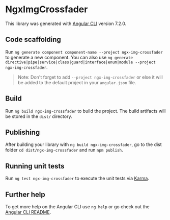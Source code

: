 # NgxImgCrossfader

This library was generated with [Angular CLI](https://github.com/angular/angular-cli) version 7.2.0.

## Code scaffolding

Run `ng generate component component-name --project ngx-img-crossfader` to generate a new component. You can also use `ng generate directive|pipe|service|class|guard|interface|enum|module --project ngx-img-crossfader`.
> Note: Don't forget to add `--project ngx-img-crossfader` or else it will be added to the default project in your `angular.json` file. 

## Build

Run `ng build ngx-img-crossfader` to build the project. The build artifacts will be stored in the `dist/` directory.

## Publishing

After building your library with `ng build ngx-img-crossfader`, go to the dist folder `cd dist/ngx-img-crossfader` and run `npm publish`.

## Running unit tests

Run `ng test ngx-img-crossfader` to execute the unit tests via [Karma](https://karma-runner.github.io).

## Further help

To get more help on the Angular CLI use `ng help` or go check out the [Angular CLI README](https://github.com/angular/angular-cli/blob/master/README.md).
